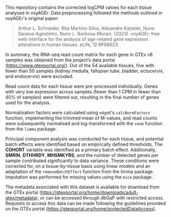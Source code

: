 This repository contains the corrected logCPM valoes for each tissue analysed in voyAGEr. Data preprocessing followed the methods outlined in voyAGEr's original paper:

> Arthur L. Schneider, Rita Martins-Silva, Alexandre Kaizeler, Nuno Saraiva-Agostinho, Nuno L. Barbosa-Morais. (2023). voyAGEr: free web interface for the analysis of age-related gene expression alterations in human tissues. eLife, 12:RP88623.

In summary, the RNA-seq read count matrix for each gene in GTEx v8 samples was obtained from the project’s data portal (https://www.gtexportal.org/). 
Out of the 54 available tissues, five with fewer than 50 samples (kidney medulla, fallopian tube, bladder, ectocervix, and endocervix) were excluded.

Read count data for each tissue were pre-processed individually. Genes with very low expression across samples (fewer than 1 CPM in fewer than 40% of samples) were filtered out, 
resulting in the final number of genes used for the analysis.

Normalisation factors were calculated using ```edgeR```'s ```calcNormFactors``` function, implementing the trimmed mean of M-values, and read counts were subsequently normalised and log-transformed 
with the ```voom``` function from the ```limma``` package.

Principal component analysis was conducted for each tissue, and potential batch effects were identified based on empirically defined thresholds. The **COHORT** variable was identified as a primary batch 
effect. Additionally, **SMRIN**, **DTHHRDY**, **MHSMKYRS**, and the number of detected genes per sample contributed significantly to data variance. 
These conditions were corrected for, on a tissue-by-tissue basis using linear models and an adaptation of the ```removeBatchEffect``` function from the limma package. Imputation was performed for missing 
values using the ```mice``` package.

The metadata associated with this dataset is available for download from the GTEx portal 
(https://gtexportal.org/home/downloads/adult-gtex/metadata), or can be accessed through dbGaP with restricted access. Requests to access this data can be made following the guidelines provided on the 
GTEx portal (https://gtexportal.org/home/protectedDataAccess).

